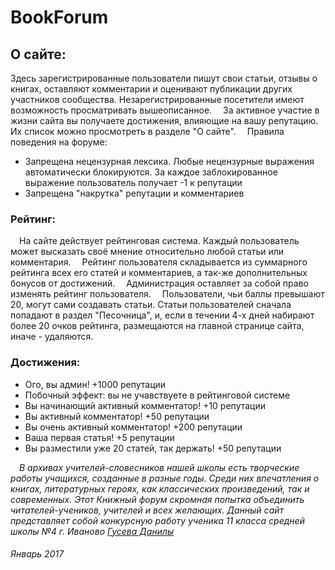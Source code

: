 # BookForum

## О сайте:

Здесь за­ре­гис­три­ро­ванные пользователи пишут свои статьи, отзывы о книгах, оставляют комментарии и оценивают публикации других участников сообщества. Не­за­ре­гистри­ро­ванные посетители имеют возможность просматривать вышеописанное.
 За активное участие в жизни сайта вы получаете достижения, влияющие на вашу репутацию. Их список можно просмотреть в разделе "О сайте".
 Правила поведения на форуме:

*    Запрещена нецензурная лексика. Любые нецензурные выражения автоматически блокируются. За каждое заблокированное выражение пользователь получает -1 к репутации
*    Запрещена "накрутка" репутации и комментариев


### Рейтинг:

 На сайте действует рейтинговая система. Каждый пользователь может высказать своё мнение относительно любой статьи или комментария.
 Рейтинг пользователя складывается из суммарного рейтинга всех его статей и комментариев, а так-же дополнительных бонусов от достижений.
 Администрация оставляет за собой право изменять рейтинг пользователя.
 Пользователи, чьи баллы превышают 20, могут сами создавать статьи. Статьи пользователей сначала попадают в раздел "Песочница", и, если в течении 4-х дней набирают более 20 очков рейтинга, размещаются на главной странице сайта, иначе - удаляются.
### Достижения:

*    Ого, вы админ! +1000 репутации
*    Побочный эффект: вы не учавствуете в рейтинговой системе
*    Вы начинающий активный комментатор! +10 репутации
*    Вы активный комментатор! +50 репутации
*    Вы очень активный комментатор! +200 репутации
*    Ваша первая статья! +5 репутации
*    Вы разместили уже 20 статей, так держать! +50 репутации


 *В архивах учителей-словесников нашей школы есть творческие работы учащихся, созданные в разные годы. Среди них впечатления о книгах, литературных героях, как классических произведений, так и современных. Этот Книжный форум скромная попытка объединить читателей-учеников, учителей и всех желающих. Данный сайт представляет собой конкурсную работу ученика 11 класса средней школы №4 г. Иваново [Гусева Данилы](https://vk.com/wannabeyourdrug)*
 
 ###### *Январь 2017*
